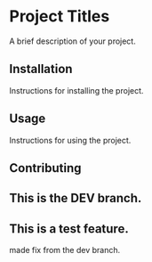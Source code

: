 # Project Titles

A brief description of your project.

## Installation

Instructions for installing the project.

## Usage

Instructions for using the project.

## Contributing

## This is the DEV branch.

## This is a test feature.

made fix from the dev branch.


